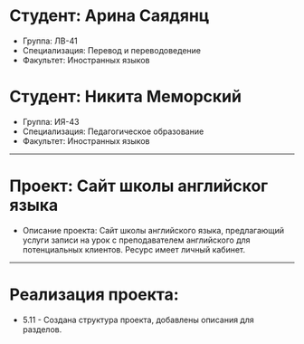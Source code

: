 # Студент: Арина Саядянц
- Группа: ЛВ-41
- Специализация: Перевод и переводоведение
- Факультет: Иностранных языков

# Студент: Никита Меморский
- Группа: ИЯ-43
- Специализация: Педагогическое образование
- Факультет: Иностранных языков

---
# Проект: Сайт школы английског языка
- Описание проекта: Сайт школы английского языка, предлагающий услуги записи на урок с преподавателем английского для потенциальных клиентов. Ресурс имеет личный кабинет.
---
# Реализация проекта:
- 5.11 - Создана структура проекта, добавлены описания для разделов.